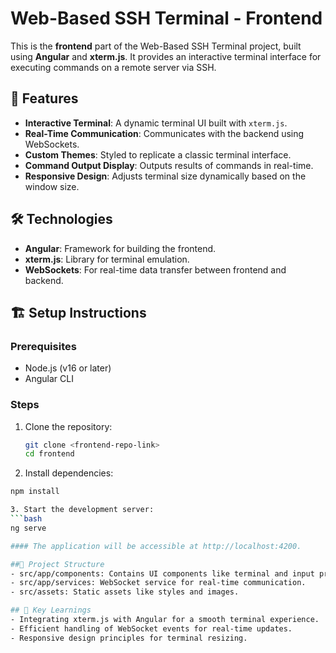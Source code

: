 # Web-Based SSH Terminal - Frontend  

This is the **frontend** part of the Web-Based SSH Terminal project, built using **Angular** and **xterm.js**. It provides an interactive terminal interface for executing commands on a remote server via SSH.  

## 🚀 Features  
- **Interactive Terminal**: A dynamic terminal UI built with `xterm.js`.  
- **Real-Time Communication**: Communicates with the backend using WebSockets.  
- **Custom Themes**: Styled to replicate a classic terminal interface.  
- **Command Output Display**: Outputs results of commands in real-time.  
- **Responsive Design**: Adjusts terminal size dynamically based on the window size.  

## 🛠️ Technologies  
- **Angular**: Framework for building the frontend.  
- **xterm.js**: Library for terminal emulation.  
- **WebSockets**: For real-time data transfer between frontend and backend.  

## 🏗️ Setup Instructions  

### Prerequisites  
- Node.js (v16 or later)  
- Angular CLI  

### Steps  
1. Clone the repository:  
   ```bash
   git clone <frontend-repo-link>
   cd frontend
   
2. Install dependencies:
  ```bash
  npm install

3. Start the development server:
  ```bash
  ng serve

#### The application will be accessible at http://localhost:4200.

##📁 Project Structure
- src/app/components: Contains UI components like terminal and input prompts.
- src/app/services: WebSocket service for real-time communication.
- src/assets: Static assets like styles and images.

## 🌟 Key Learnings
- Integrating xterm.js with Angular for a smooth terminal experience.
- Efficient handling of WebSocket events for real-time updates.
- Responsive design principles for terminal resizing.
